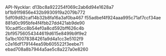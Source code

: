 API-Nycklar:
d13bc8a922254f069c2ab6d94e1628a7
bf1b91f9856e432b9930919a2079b772
5df09d82caf14b32b8fa16a3af0ba467
f55adbef4f924aaa995c71af7ccf34ae
881d0c995bfe4f4fbb27dd421ab9de90
10cadf5cc8b54ef0a8cd592bff626c4b
2bf95756054344619d615e8499b9f9e2
5a1bc10078384261a9d4a1cc3e5102f9
c2e16df179144ea59b605522f3eebe71
ebad708a8b7944a5ae5c8a227a0e8260
